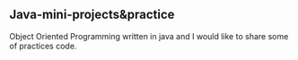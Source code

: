 ## Java-mini-projects&practice
Object Oriented Programming written in java and I would like to share some of practices code.
